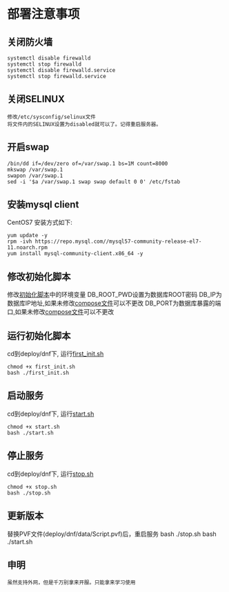 # 部署注意事项

## 关闭防火墙

```shell
systemctl disable firewalld
systemctl stop firewalld
systemctl disable firewalld.service
systemctl stop firewalld.service
```

## 关闭SELINUX

```shell
修改/etc/sysconfig/selinux文件
将文件内的SELINUX设置为disabled就可以了。记得重启服务器。
```

## 开启swap

```shell
/bin/dd if=/dev/zero of=/var/swap.1 bs=1M count=8000
mkswap /var/swap.1
swapon /var/swap.1
sed -i '$a /var/swap.1 swap swap default 0 0' /etc/fstab
```

## 安装mysql client

CentOS7 安装方式如下:

```shell
yum update -y
rpm -ivh https://repo.mysql.com//mysql57-community-release-el7-11.noarch.rpm
yum install mysql-community-client.x86_64 -y
```

## 修改初始化脚本

修改[初始化脚本](first_init.sh)中的环境变量 DB_ROOT_PWD设置为数据库ROOT密码 DB_IP为数据库IP地址,如果未修改[compose文件](docker-compose.yaml)可以不更改
DB_PORT为数据库暴露的端口,如果未修改[compose文件](docker-compose.yaml)可以不更改

## 运行初始化脚本

cd到deploy/dnf下, 运行[first_init.sh](first_init.sh)

```shell
chmod +x first_init.sh
bash ./first_init.sh
```

## 启动服务

cd到deploy/dnf下, 运行[start.sh](start.sh)

```shell
chmod +x start.sh
bash ./start.sh
```

## 停止服务

cd到deploy/dnf下, 运行[stop.sh](stop.sh)

```shell
chmod +x stop.sh
bash ./stop.sh
```

## 更新版本

替换PVF文件(deploy/dnf/data/Script.pvf)后，重启服务 bash ./stop.sh bash ./start.sh

## 申明
```shell
虽然支持外网，但是千万别拿来开服。只能拿来学习使用
```